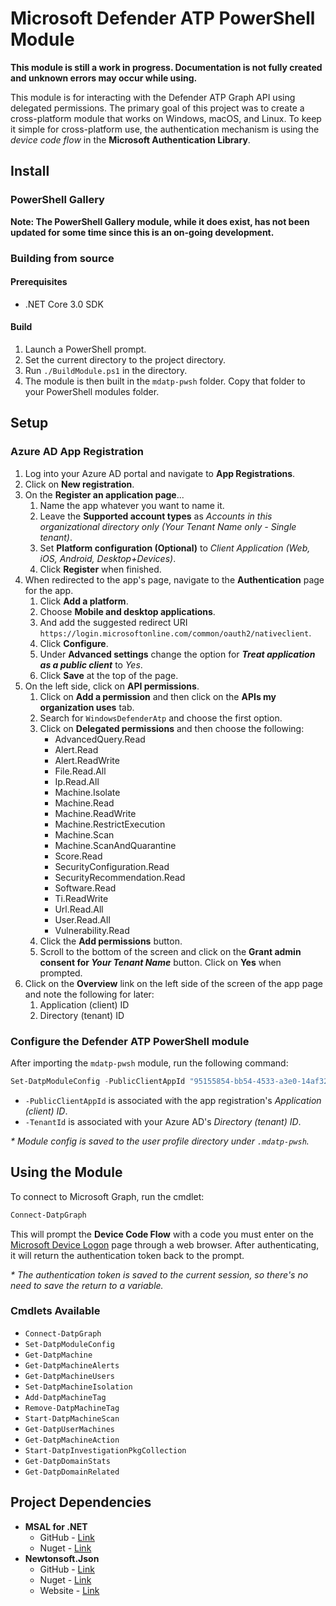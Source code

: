 # Microsoft Defender ATP PowerShell Module

**This module is still a work in progress. Documentation is not fully created and unknown errors may occur while using.**

This module is for interacting with the Defender ATP Graph API using delegated permissions. The primary goal of this project was to create a cross-platform module that works on Windows, macOS, and Linux. To keep it simple for cross-platform use, the authentication mechanism is using the *device code flow* in the **Microsoft Authentication Library**.

## Install

### PowerShell Gallery

**Note: The PowerShell Gallery module, while it does exist, has not been updated for some time since this is an on-going development.**

### Building from source

#### Prerequisites

- .NET Core 3.0 SDK

#### Build

1. Launch a PowerShell prompt.
2. Set the current directory to the project directory.
3. Run `./BuildModule.ps1` in the directory.
4. The module is then built in the `mdatp-pwsh` folder. Copy that folder to your PowerShell modules folder.

## Setup

### Azure AD App Registration

1. Log into your Azure AD portal and navigate to **App Registrations**.
2. Click on **New registration**.
3. On the **Register an application page**...
   1. Name the app whatever you want to name it.
   2. Leave the **Supported account types** as *Accounts in this organizational directory only (Your Tenant Name only - Single tenant)*.
   3. Set **Platform configuration (Optional)** to *Client Application (Web, iOS, Android, Desktop+Devices)*.
   4. Click **Register** when finished.
4. When redirected to the app's page, navigate to the **Authentication** page for the app.
   1. Click **Add a platform**.
   2. Choose **Mobile and desktop applications**.
   3. And add the suggested redirect URI `https://login.microsoftonline.com/common/oauth2/nativeclient`.
   4. Click **Configure**.
   5. Under **Advanced settings** change the option for ***Treat application as a public client*** to *Yes*.
   6. Click **Save** at the top of the page.
5. On the left side, click on **API permissions**.
   1. Click on **Add a permission** and then click on the **APIs my organization uses** tab.
   2. Search for `WindowsDefenderAtp` and choose the first option.
   3. Click on **Delegated permissions** and then choose the following:
      - AdvancedQuery.Read
      - Alert.Read
      - Alert.ReadWrite
      - File.Read.All
      - Ip.Read.All
      - Machine.Isolate
      - Machine.Read
      - Machine.ReadWrite
      - Machine.RestrictExecution
      - Machine.Scan
      - Machine.ScanAndQuarantine
      - Score.Read
      - SecurityConfiguration.Read
      - SecurityRecommendation.Read
      - Software.Read
      - Ti.ReadWrite
      - Url.Read.All
      - User.Read.All
      - Vulnerability.Read
    1. Click the **Add permissions** button.
    2. Scroll to the bottom of the screen and click on the **Grant admin consent for *Your Tenant Name*** button. Click on **Yes** when prompted.
 1. Click on the **Overview** link on the left side of the screen of the app page and note the following for later:
    1. Application (client) ID
    2. Directory (tenant) ID

### Configure the Defender ATP PowerShell module

After importing the `mdatp-pwsh` module, run the following command:

```powershell
Set-DatpModuleConfig -PublicClientAppId "95155854-bb54-4533-a3e0-14af326e997f" -TenantId "5b6a210c-711e-476a-a99c-2460df178748"
```

- `-PublicClientAppId` is associated with the app registration's *Application (client) ID*.
- `-TenantId` is associated with your Azure AD's *Directory (tenant) ID*.

*\* Module config is saved to the user profile directory under `.mdatp-pwsh`.*

## Using the Module

To connect to Microsoft Graph, run the cmdlet:
```powershell
Connect-DatpGraph
```

This will prompt the **Device Code Flow** with a code you must enter on the [Microsoft Device Logon](https://microsoft.com/devicelogin) page through a web browser. After authenticating, it will return the authentication token back to the prompt.

*\* The authentication token is saved to the current session, so there's no need to save the return to a variable.*

### Cmdlets Available

- `Connect-DatpGraph`
- `Set-DatpModuleConfig`
- `Get-DatpMachine`
- `Get-DatpMachineAlerts`
- `Get-DatpMachineUsers`
- `Set-DatpMachineIsolation`
- `Add-DatpMachineTag`
- `Remove-DatpMachineTag`
- `Start-DatpMachineScan`
- `Get-DatpUserMachines`
- `Get-DatpMachineAction`
- `Start-DatpInvestigationPkgCollection`
- `Get-DatpDomainStats`
- `Get-DatpDomainRelated`

## Project Dependencies

- **MSAL for .NET**
  - GitHub - [Link](https://github.com/AzureAD/microsoft-authentication-library-for-dotnet)
  - Nuget - [Link](https://www.nuget.org/packages/Microsoft.Identity.Client)
- **Newtonsoft.Json**
  - GitHub - [Link](https://github.com/JamesNK/Newtonsoft.Json)
  - Nuget - [Link](https://www.nuget.org/packages/Newtonsoft.Json/)
  - Website - [Link](https://www.newtonsoft.com/json)
